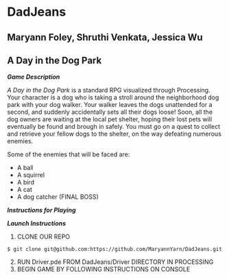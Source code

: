 # DadJeans
## Maryann Foley, Shruthi Venkata, Jessica Wu

## A Day in the Dog Park 
_**Game Description**_

*A Day in the Dog Park* is a standard RPG visualized through Processing. Your character is a dog who is taking a stroll around the neighborhood dog park with your dog walker. Your walker leaves the dogs unattended for a second, and suddenly accidentally sets all their dogs loose! Soon, all the dog owners are waiting at the local pet shelter, hoping their lost pets will eventually be found and brough in safely. You must go on a quest to collect and retrieve your fellow dogs to the shelter, on the way defeating numerous enemies. 

Some of the enemies that will be faced are: 
* A ball
* A squirrel
* A bird
* A cat 
* A dog catcher (FINAL BOSS) 

_**Instructions for Playing**_

_**Launch Instructions**_
1. CLONE OUR REPO
~~~~
$ git clone git@github.com:https://github.com/MaryannYarn/DadJeans.git 
~~~~
2. RUN Driver.pde FROM DadJeans/Driver DIRECTORY IN PROCESSING 
3. BEGIN GAME BY FOLLOWING INSTRUCTIONS ON CONSOLE 

 

